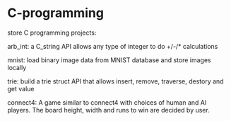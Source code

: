 # C-programming
store C programming projects:

arb_int: a C_string API allows any type of integer to do +/-/* calculations

mnist: load binary image data from MNIST database and store images locally

trie: build a trie struct API that allows insert, remove, traverse, destory and get value

connect4: A game similar to connect4 with choices of human and AI players. The board height, width and runs to win are decided by user.
